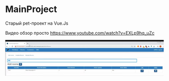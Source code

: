 # MainProject

Старый pet-проект на Vue.Js

Видео обзор просто 
https://www.youtube.com/watch?v=EXLp9hq_uZc


![Screenshot](https://github.com/HighTechDeveloper/MainProject/blob/master/Screenshot_3.jpg)
